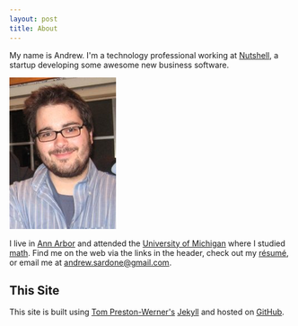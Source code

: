 ```yaml
---
layout: post
title: About
---
```


My name is Andrew. I'm a technology professional working at [Nutshell](http://www.nutshell.com), a startup developing some awesome new business software.

![me](/images/me.png "Andrew Sardone")

I live in [Ann Arbor](http://annarbor.com) and attended the [University of Michigan](http://umich.edu) where I studied [math](http://www.math.lsa.umich.edu/). Find me on the web via the links in the header, check out my [résumé](andrew.sardone.resume.txt), or email me at <a href="mailto:andrew.sardone@gmail.com">andrew.sardone@gmail.com</a>.

This Site
---------

This site is built using [Tom Preston-Werner's](http://tom.preston-werner.com/) [Jekyll](http://github.com/mojombo/jekyll/tree/master) and hosted on [GitHub](http://github.com/andrewsardone/andrewsardone.github.com).